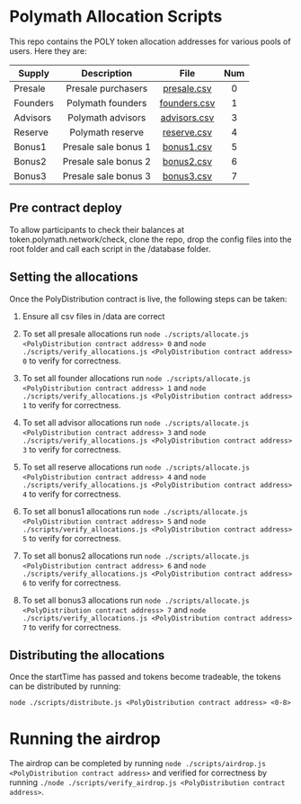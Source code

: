 # Polymath Allocation Scripts

This repo contains the POLY token allocation addresses for various pools of users. Here they are:

| Supply        | Description           | File  | Num |
| ------------- |:-------------:|:-----:|:----:|
| Presale | Presale purchasers | [presale.csv](/data/presale.csv) | 0 |
| Founders | Polymath founders | [founders.csv](/data/founders.csv) | 1 |
| Advisors | Polymath advisors | [advisors.csv](/data/advisors.csv)| 3 |
| Reserve | Polymath reserve | [reserve.csv](/data/reserve.csv) | 4 |
| Bonus1 | Presale sale bonus 1 | [bonus1.csv](/data/bonus1.csv) | 5 |
| Bonus2 | Presale sale bonus 2 | [bonus2.csv](/data/bonus2.csv) | 6 |
| Bonus3 | Presale sale bonus 3 | [bonus3.csv](data/bonus3.csv) | 7 |

## Pre contract deploy

To allow participants to check their balances at token.polymath.network/check, clone the repo, drop the config files into the root folder and call each script in the /database folder.

## Setting the allocations

Once the PolyDistribution contract is live, the following steps can be taken:

1) Ensure all csv files in /data are correct

2) To set all presale allocations run `node ./scripts/allocate.js <PolyDistribution contract address> 0` and `node ./scripts/verify_allocations.js <PolyDistribution contract address> 0` to verify for correctness.

3) To set all founder allocations run `node ./scripts/allocate.js <PolyDistribution contract address> 1` and `node ./scripts/verify_allocations.js <PolyDistribution contract address> 1` to verify for correctness.

4) To set all advisor allocations run `node ./scripts/allocate.js <PolyDistribution contract address> 3` and `node ./scripts/verify_allocations.js <PolyDistribution contract address> 3` to verify for correctness.

5) To set all reserve allocations run `node ./scripts/allocate.js <PolyDistribution contract address> 4` and `node ./scripts/verify_allocations.js <PolyDistribution contract address> 4` to verify for correctness.

6) To set all bonus1 allocations run `node ./scripts/allocate.js <PolyDistribution contract address> 5` and `node ./scripts/verify_allocations.js <PolyDistribution contract address> 5` to verify for correctness.

7) To set all bonus2 allocations run `node ./scripts/allocate.js <PolyDistribution contract address> 6` and `node ./scripts/verify_allocations.js <PolyDistribution contract address> 6` to verify for correctness.

8) To set all bonus3 allocations run `node ./scripts/allocate.js <PolyDistribution contract address> 7` and `node ./scripts/verify_allocations.js <PolyDistribution contract address> 7` to verify for correctness.

## Distributing the allocations

Once the startTime has passed and tokens become tradeable, the tokens can be distributed by running:

`node ./scripts/distribute.js <PolyDistribution contract address> <0-8>`

# Running the airdrop

The airdrop can be completed by running `node ./scripts/airdrop.js <PolyDistribution contract address>` and verified for correctness by running `./node ./scripts/verify_airdrop.js <PolyDistribution contract address>`.
